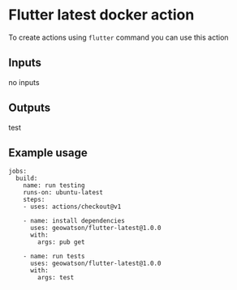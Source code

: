 # Flutter latest docker action

To create actions using `flutter` command you can use this action

## Inputs
no inputs

## Outputs
test

## Example usage

```
jobs:
  build:
    name: run testing
    runs-on: ubuntu-latest
    steps:
    - uses: actions/checkout@v1

    - name: install dependencies
      uses: geowatson/flutter-latest@1.0.0
      with:
        args: pub get

    - name: run tests
      uses: geowatson/flutter-latest@1.0.0
      with:
        args: test
```
